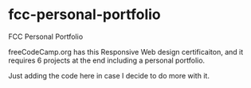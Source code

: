 # fcc-personal-portfolio
FCC Personal Portfolio

freeCodeCamp.org has this Responsive Web design certificaiton, and it requires 6 projects at the end including a personal portfolio.  

Just adding the code here in case I decide to do more with it.
